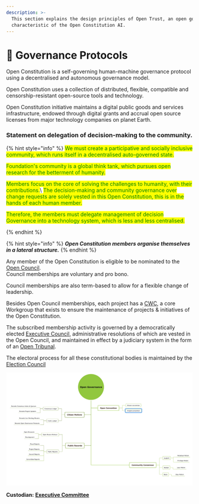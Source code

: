 ```yaml
---
description: >-
  This section explains the design principles of Open Trust, an open governance
  characteristic of the Open Constitution AI.
---
```


# 📔 Governance Protocols

Open Constitution is a self-governing human-machine governance protocol using a decentralised and autonomous governance model.

Open Constitution uses a collection of distributed, flexible, compatible and censorship-resistant open-source tools and technology.&#x20;

Open Constitution initiative maintains a digital public goods and services infrastructure, endowed through digital grants and accrual open source licenses from major technology companies on planet Earth.

### **Statement on delegation of decision-making to the community.**

{% hint style="info" %}
<mark style="color:green;">We must create a participative and socially inclusive community, which runs itself in a decentralised auto-governed state.</mark>&#x20;

<mark style="color:green;">Foundation's community is a global think tank, which pursues open research for the betterment of humanity.</mark>&#x20;

<mark style="color:green;">Members focus on the core of solving the challenges to humanity, with their contributions.</mark>\ <mark style="color:green;">The decision-making and community governance over change requests are solely vested in this Open Constitution, this is in the hands of each human member.</mark>

<mark style="color:green;">Therefore, the members must delegate management of decision Governance into a technology system, which is less and less centralised.</mark>


{% endhint %}

{% hint style="info" %}
_**Open Constitution members organise themselves in a lateral structure.**_
{% endhint %}

Any member of the Open Constitution is eligible to be nominated to the [Open Council](../../foundation/committees-and-their-roles/).\
Council memberships are voluntary and pro bono.&#x20;

Council memberships are also term-based to allow for a flexible change of leadership.

Besides Open Council memberships, each project has a [CWC](../../foundation/core-working-committee/), a core Workgroup that exists to ensure the maintenance of projects & initiatives of the Open Constitution.

The subscribed membership activity is governed by a democratically elected [Executive Council](../../foundation/executive-council.md), administrative resolutions of which are vested in the Open Council, and maintained in effect by a judiciary system in the form of an [Open Tribunal](../../foundation/open-tribunal.md).

The electoral process for all these constitutional bodies is maintained by the [Election Council](../../foundation/election-council.md)



![](<../../.gitbook/assets/8CAEA4B3-9EA0-4644-923C-038D1E59DBEB (1).jpeg>)



**Custodian:** [**Executive Committee**](../../foundation/executive-council.md)
